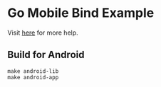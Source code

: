 # Go Mobile Bind Example

Visit [here](https://github.com/golang/go/wiki/Mobile#sdk-applications-and-generating-bindings) for more help.

## Build for Android

```
make android-lib
make android-app
```
